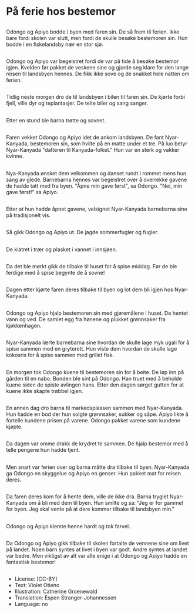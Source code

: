 # På ferie hos bestemor

##
Odongo og Apiyo bodde i byen med faren sin. De så frem til ferien. Ikke bare fordi skolen var slutt, men fordi de skulle besøke bestemoren sin. Hun bodde i en fiskelandsby nær en stor sjø.

##
Odongo og Apiyo var begeistret fordi de var på tide å besøke bestemor igjen. Kvelden før pakket de veskene sine og gjorde seg klare for den lange reisen til landsbyen hennes. De fikk ikke sove og de snakket hele natten om ferien.

##
Tidlig neste morgen dro de til landsbyen i bilen til faren sin. De kjørte forbi fjell, ville dyr og teplantasjer. De telte biler og sang sanger.

##
Etter en stund ble barna trøtte og sovnet.

##
Faren vekket Odongo og Apiyo idet de ankom landsbyen. De fant Nyar-Kanyada, bestemoren sin, som hvilte på en matte under et tre. På luo betyr Nyar-Kanyada "datteren til Kanyada-folket." Hun var en sterk og vakker kvinne.

##
Nya-Kanyada ønsket dem velkommen og danset rundt i rommet mens hun sang av glede. Barnebarna hennes var begeistret over å overrekke gavene de hadde tatt med fra byen. "Åpne min gave først", sa Odongo. "Nei, min gave først!" sa Apiyo.

##
Etter at hun hadde åpnet gavene, velsignet Nyar-Kanyada barnebarna sine på tradisjonelt vis.

##
Så gikk Odongo og Apiyo ut. De jagde sommerfugler og fugler.

##
De klatret i trær og plasket i vannet i innsjøen.

##
Da det ble mørkt gikk de tilbake til huset for å spise middag. Før de ble ferdige med å spise begynte de å sovne!

##
Dagen etter kjørte faren deres tilbake til byen og lot dem bli igjen hos Nyar-Kanyada.

##
Odongo og Apiyo hjalp bestemoren sin med gjøremålene i huset. De hentet vann og ved. De samlet egg fra hønene og plukket grønnsaker fra kjøkkenhagen.

##
Nyar-Kanyada lærte barnebarna sine hvordan de skulle lage myk ugali for å spise sammen med en gryterett. Hun viste dem hvordan de skulle lage kokosris for å spise sammen med grillet fisk.

##
En morgen tok Odongo kuene til bestemoren sin for å beite. De løp inn på gården til en nabo. Bonden ble sint på Odongo. Han truet med å beholde kuene siden de spiste avlingen hans. Etter den dagen sørget gutten for at kuene ikke skapte trøbbel igjen.

##
En annen dag dro barna til markedsplassen sammen med Nyar-Kanyada. Hun hadde en bod der hun solgte grønnsaker, sukker og såpe. Apiyo likte å fortelle kundene prisen på varene. Odongo pakket varene som kundene kjøpte.

##
Da dagen var omme drakk de krydret te sammen. De hjalp bestemor med å telle pengene hun hadde tjent.

##
Men snart var ferien over og barna måtte dra tilbake til byen. Nyar-Kanyada ga Odongo en skyggelue og Apiyo en genser. Hun pakket mat for reisen deres.

##
Da faren deres kom for å hente dem, ville de ikke dra. Barna tryglet Nyar-Kanyada om å bli med dem til byen. Hun smilte og sa: "Jeg er for gammel for byen. Jeg skal vente på at dere kommer tilbake til landsbyen min."

##
Odongo og Apiyo klemte henne hardt og tok farvel.

##
Da Odongo og Apiyo gikk tilbake til skolen fortalte de vennene sine om livet på landet. Noen barn syntes at livet i byen var godt. Andre syntes at landet var bedre. Men viktigst av alt var alle enige i at Odongo og Apiyo hadde en fantastisk bestemor!

##
* License: [CC-BY]
* Text: Violet Otieno
* Illustration: Catherine Groenewald
* Translation: Espen Stranger-Johannessen
* Language: no
